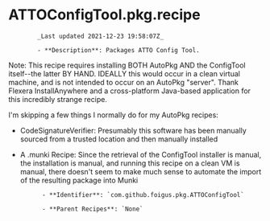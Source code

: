 # ATTOConfigTool.pkg.recipe

            _Last updated 2021-12-23 19:58:07Z_

            - **Description**: Packages ATTO Config Tool.

Note: This recipe requires installing BOTH AutoPkg AND the ConfigTool itself--the latter BY HAND.  IDEALLY this would occur in a clean virtual machine, and is not intended to occur on an AutoPkg "server".  Thank Flexera InstallAnywhere and a cross-platform Java-based application for this incredibly strange recipe.

I'm skipping a few things I normally do for my AutoPkg recipes:
- CodeSignatureVerifier: Presumably this software has been manually sourced from a trusted location and then manually installed
- A .munki Recipe: Since the retrieval of the ConfigTool installer is manual, the installation is manual, and running this recipe on a clean VM is manual, there doesn't seem to make much sense to automate the import of the resulting package into Munki

            - **Identifier**: `com.github.foigus.pkg.ATTOConfigTool`

            - **Parent Recipes**: `None`